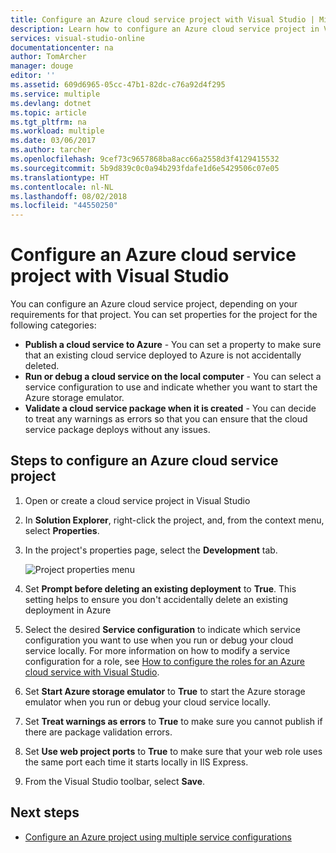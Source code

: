 ```yaml
---
title: Configure an Azure cloud service project with Visual Studio | Microsoft Docs
description: Learn how to configure an Azure cloud service project in Visual Studio, depending on your requirements for that project.
services: visual-studio-online
documentationcenter: na
author: TomArcher
manager: douge
editor: ''
ms.assetid: 609d6965-05cc-47b1-82dc-c76a92d4f295
ms.service: multiple
ms.devlang: dotnet
ms.topic: article
ms.tgt_pltfrm: na
ms.workload: multiple
ms.date: 03/06/2017
ms.author: tarcher
ms.openlocfilehash: 9cef73c9657868ba8acc66a2558d3f4129415532
ms.sourcegitcommit: 5b9d839c0c0a94b293fdafe1d6e5429506c07e05
ms.translationtype: HT
ms.contentlocale: nl-NL
ms.lasthandoff: 08/02/2018
ms.locfileid: "44550250"
---
```

# <a name="configure-an-azure-cloud-service-project-with-visual-studio"></a>Configure an Azure cloud service project with Visual Studio
You can configure an Azure cloud service project, depending on your requirements for that project. You can set properties for the project for the following categories:

- **Publish a cloud service to Azure** - You can set a property to make sure that an existing cloud service deployed to Azure is not accidentally deleted.
- **Run or debug a cloud service on the local computer** - You can select a service configuration to use and indicate whether you want to start the Azure storage emulator.
- **Validate a cloud service package when it is created** - You can decide to treat any warnings as errors so that you can ensure that the cloud service package deploys without any issues. 

## <a name="steps-to-configure-an-azure-cloud-service-project"></a>Steps to configure an Azure cloud service project
1. Open or create a cloud service project in Visual Studio

1. In **Solution Explorer**, right-click the project, and, from the context menu, select **Properties**.
   
1. In the project's properties page, select the **Development** tab.

    ![Project properties menu](https://docstestmedia1.blob.core.windows.net/azure-media/articles/media/vs-azure-tools-configuring-an-azure-project/solution-explorer-project-properties-menu.png)

1. Set **Prompt before deleting an existing deployment** to **True**. This setting helps to ensure you don't accidentally delete an existing deployment in Azure

1. Select the desired **Service configuration** to indicate which service configuration you want to use when you run or debug your cloud service locally. For more information on how to modify a service configuration for a role, see [How to configure the roles for an Azure cloud service with Visual Studio](./vs-azure-tools-configure-roles-for-cloud-service.md).

1. Set **Start Azure storage emulator** to **True** to start the Azure storage emulator when you run or debug your cloud service locally.

1. Set **Treat warnings as errors** to **True** to make sure you cannot publish if there are package validation errors.

1. Set **Use web project ports** to **True** to make sure that your web role uses the same port each time it starts locally in IIS Express.

1. From the Visual Studio toolbar, select **Save**.

## <a name="next-steps"></a>Next steps
- [Configure an Azure project using multiple service configurations](vs-azure-tools-multiple-services-project-configurations.md)


